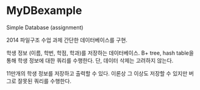 # MyDBexample
Simple Database (assignment)

2014 파일구조 수업 과제
간단한 데이터베이스를 구현.

학생 정보 (이름, 학번, 학점, 학과)를 저장하는 데이터베이스.
B+ tree, hash table을 통해 학생 정보에 대한 쿼리를 수행한다. 단, 데이터 삭제는 고려하지 않는다.

11만개의 학생 정보를 저장하고 출력할 수 있다. 이론상 그 이상도 저장할 수 있지만 버그로 잘못된 쿼리를 수행한다.
